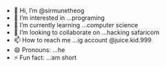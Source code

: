 - 👋 Hi, I’m @sirmunetheog
- 👀 I’m interested in ...programing
- 🌱 I’m currently learning ...computer science
- 💞️ I’m looking to collaborate on ...hacking safaricom
- 📫 How to reach me ...ig account @juice.kid.999
- 😄 Pronouns: ...he
- ⚡ Fun fact: ...am short

<!---
sirmunetheog/sirmunetheog is a ✨ special ✨ repository because its `README.md` (this file) appears on your GitHub profile.
You can click the Preview link to take a look at your changes.
--->

